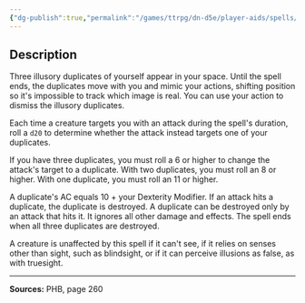 ```yaml
---
{"dg-publish":true,"permalink":"/games/ttrpg/dn-d5e/player-aids/spells/level-2/mirror-image/","tags":["TTRPG/DND/5e","verbal","somatic"]}
---
```



## Description
Three illusory duplicates of yourself appear in your space.
Until the spell ends, the duplicates move with you and mimic your actions, shifting position so it's impossible to track which image is real.
You can use your action to dismiss the illusory duplicates.

Each time a creature targets you with an attack during the spell's duration, roll a `d20` to determine whether the attack instead targets one of your duplicates.

If you have three duplicates, you must roll a 6 or higher to change the attack's target to a duplicate.
With two duplicates, you must roll an 8 or higher.
With one duplicate, you must roll an 11 or higher.

A duplicate's AC equals 10 + your Dexterity Modifier.
If an attack hits a duplicate, the duplicate is destroyed.
A duplicate can be destroyed only by an attack that hits it.
It ignores all other damage and effects.
The spell ends when all three duplicates are destroyed.

A creature is unaffected by this spell if it can't see, if it relies on senses other than sight, such as blindsight, or if it can perceive illusions as false, as with truesight.

---

**Sources:** PHB, page 260
